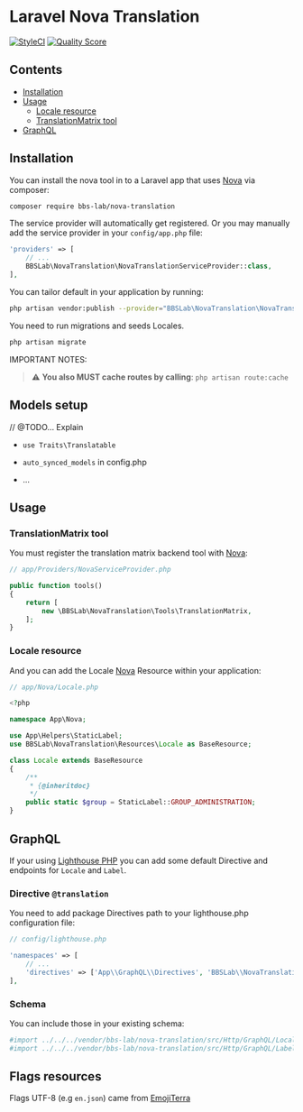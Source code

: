 # Laravel Nova Translation

[![StyleCI](https://styleci.io/repos/221661972/shield)](https://styleci.io/repos/221661972)
[![Quality Score](https://img.shields.io/scrutinizer/g/bbs-lab/nova-translation.svg?style=flat-square)](https://scrutinizer-ci.com/g/bbs-lab/nova-translation)

## Contents

- [Installation](#installation)
- [Usage](#usage)
    - [Locale resource](#locale-resource)
    - [TranslationMatrix tool](#translationmatrix-tool)
- [GraphQL](#graphql)

## Installation

You can install the nova tool in to a Laravel app that uses [Nova](https://nova.laravel.com) via composer:


``` bash
composer require bbs-lab/nova-translation
```

The service provider will automatically get registered. Or you may manually add the service provider in your `config/app.php` file:

```php
'providers' => [
    // ...
    BBSLab\NovaTranslation\NovaTranslationServiceProvider::class,
],
```

You can tailor default in your application by running:

```bash
php artisan vendor:publish --provider="BBSLab\NovaTranslation\NovaTranslationServiceProvider::class"
```

You need to run migrations and seeds Locales.

```bash
php artisan migrate
```

IMPORTANT NOTES:

> :warning: **You also MUST cache routes by calling**: `php artisan route:cache`

## Models setup

// @TODO... Explain 

 * `use Traits\Translatable`
 
 * `auto_synced_models` in config.php
 
 * ...

## Usage

### TranslationMatrix tool

You must register the translation matrix backend tool with [Nova](https://nova.laravel.com):

```php
// app/Providers/NovaServiceProvider.php

public function tools()
{
    return [
        new \BBSLab\NovaTranslation\Tools\TranslationMatrix,
    ];
}
```

### Locale resource

And you can add the Locale [Nova](https://nova.laravel.com) Resource within your application:

```php
// app/Nova/Locale.php

<?php

namespace App\Nova;

use App\Helpers\StaticLabel;
use BBSLab\NovaTranslation\Resources\Locale as BaseResource;

class Locale extends BaseResource
{
    /**
     * {@inheritdoc}
     */
    public static $group = StaticLabel::GROUP_ADMINISTRATION;
}
```

## GraphQL

If your using [Lighthouse PHP](https://lighthouse-php.com) you can add some default Directive and endpoints for `Locale` and `Label`.

### Directive `@translation`

You need to add package Directives path to your lighthouse.php configuration file:

```php
// config/lighthouse.php

'namespaces' => [
    // ...
    'directives' => ['App\\GraphQL\\Directives', 'BBSLab\\NovaTranslation\\GraphQL\\Directives'],
],
```

### Schema

You can include those in your existing schema:

```graphql
#import ../../../vendor/bbs-lab/nova-translation/src/Http/GraphQL/Locale/*.graphql
#import ../../../vendor/bbs-lab/nova-translation/src/Http/GraphQL/Label/*.graphql
```

## Flags resources

Flags UTF-8 (e.g `en.json`) came from [EmojiTerra](https://emojiterra.com/flags/)
